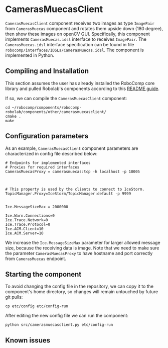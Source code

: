 
# CamerasMuecasClient

`CamerasMuecasClient` component receives two images as type `ImagePair` from `CamerasMuecas` component and rotates them upside down (180 degree), then show these images on openCV GUI. Specifically, this component implements `CamerasMuecas.idsl` interface to receives `ImagePair`. The `CamerasMuecas.idsl` interface specification can be found in file `robocomp/interfaces/IDSLs/CamerasMuecas.idsl`. The component is implemented in Python.


## Compiling and Installation
This section assumes the user has already installed the RoboComp core library and pulled Robolab's components according to this [README guide](https://github.com/robocomp/robocomp).

If so, we can compile the `CamerasMuecasClient` component:
```
cd ~/robocomp/components/robocomp-robolab/components/other/camerasmuecasclient/
cmake .
make
```
## Configuration parameters
As an example, `CamerasMuecasClient` component parameters are characterized in config file described below:

```
# Endpoints for implemented interfaces
# Proxies for required interfaces
CamerasMuecasProxy = camerasmuecas:tcp -h localhost -p 10005



# This property is used by the clients to connect to IceStorm.
TopicManager.Proxy=IceStorm/TopicManager:default -p 9999


Ice.MessageSizeMax = 2000000

Ice.Warn.Connections=0
Ice.Trace.Network=0
Ice.Trace.Protocol=0
Ice.ACM.Client=10
Ice.ACM.Server=10
```
We increase the `Ice.MessageSizeMax` parameter for larger allowed message size, because the receiving data is image. Note that we need to make sure the parameter `CamerasMuecasProxy` to have hostname and port correctly from `CamerasMuecas` endpoint.

## Starting the component

To avoid changing the config file in the repository, we can copy it to the component's home directory, so changes will remain untouched by future git pulls:
```
cp etc/config etc/config-run
```

After editing the new config file we can run the component:
```
python src/camerasmuecasclient.py etc/config-run
```
## Known issues
